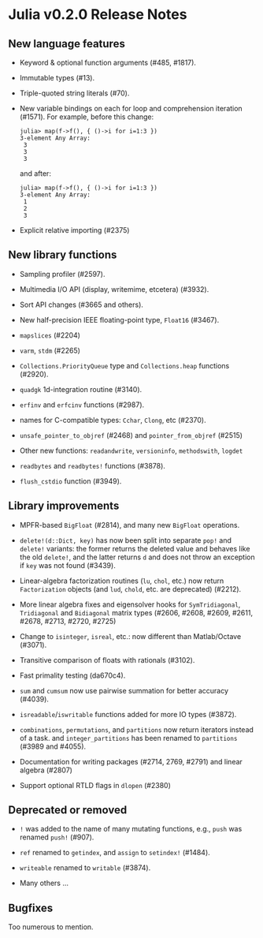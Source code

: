Julia v0.2.0 Release Notes
==========================

New language features
---------------------

  * Keyword & optional function arguments (#485, #1817).

  * Immutable types (#13).

  * Triple-quoted string literals (#70).

  * New variable bindings on each for loop and comprehension iteration (#1571).
    For example, before this change:

        julia> map(f->f(), { ()->i for i=1:3 })
        3-element Any Array:
         3
         3
         3

    and after:

        julia> map(f->f(), { ()->i for i=1:3 })
        3-element Any Array:
         1
         2
         3

  * Explicit relative importing (#2375)


New library functions
---------------------

  * Sampling profiler (#2597).

  * Multimedia I/O API (display, writemime, etcetera) (#3932).

  * Sort API changes (#3665 and others).

  * New half-precision IEEE floating-point type, `Float16` (#3467).

  * `mapslices` (#2204)

  * `varm`, `stdm` (#2265)

  * `Collections.PriorityQueue` type and `Collections.heap` functions (#2920).

  * `quadgk` 1d-integration routine (#3140).

  * `erfinv` and `erfcinv` functions (#2987).

  * names for C-compatible types: `Cchar`, `Clong`, etc (#2370).

  * `unsafe_pointer_to_objref` (#2468) and `pointer_from_objref` (#2515)

  * Other new functions: `readandwrite`, `versioninfo`, `methodswith`, `logdet`

  * `readbytes` and `readbytes!` functions (#3878).

  * `flush_cstdio` function (#3949).


Library improvements
--------------------

  * MPFR-based `BigFloat` (#2814), and many new `BigFloat` operations.

  * `delete!(d::Dict, key)` has now been split into separate `pop!`
    and `delete!` variants: the former returns the deleted value and
    behaves like the old `delete!`, and the latter returns `d` and
    does not throw an exception if `key` was not found (#3439).

  * Linear-algebra factorization routines (`lu`, `chol`, etc.) now
    return `Factorization` objects (and `lud`, `chold`, etc. are
    deprecated) (#2212).

  * More linear algebra fixes and eigensolver hooks for
    `SymTridiagonal`, `Tridiagonal` and `Bidiagonal` matrix types
    (#2606, #2608, #2609, #2611, #2678, #2713, #2720, #2725)

  * Change to `isinteger`, `isreal`, etc.: now different than Matlab/Octave (#3071).

  * Transitive comparison of floats with rationals (#3102).

  * Fast primality testing (da670c4).

  * `sum` and `cumsum` now use pairwise summation for better accuracy (#4039).

  * `isreadable`/`iswritable` functions added for more IO types (#3872).

  * `combinations`, `permutations`, and `partitions` now return
    iterators instead of a task. and `integer_partitions` has been
    renamed to `partitions` (#3989 and #4055).

  * Documentation for writing packages (#2714, 2769, #2791) and linear algebra
    (#2807)

  * Support optional RTLD flags in `dlopen` (#2380)


Deprecated or removed
---------------------

  * `!` was added to the name of many mutating functions, e.g., `push` was
    renamed `push!` (#907).

  * `ref` renamed to `getindex`, and `assign` to `setindex!` (#1484).

  * `writeable` renamed to `writable` (#3874).

  * Many others ...


Bugfixes
--------

Too numerous to mention.
